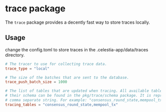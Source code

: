 # trace package

The `trace` package provides a decently fast way to store traces locally.

## Usage

change the config.toml to store traces in the .celestia-app/data/traces
directory.

```toml
# The tracer to use for collecting trace data.
trace_type = "local"

# The size of the batches that are sent to the database.
trace_push_batch_size = 1000

# The list of tables that are updated when tracing. All available tables and
# their schema can be found in the pkg/trace/schema package. It is represented as a
# comma separate string. For example: "consensus_round_state,mempool_tx".
tracing_tables = "consensus_round_state,mempool_tx"
```
